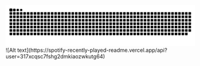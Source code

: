 <img src="https://raw.githubusercontent.com/MiantsaFanirina/MiantsaFanirina/output/snake.svg" alt="Snake animation" />
![Alt text](https://spotify-recently-played-readme.vercel.app/api?user=317xcqsc7fshg2dmkiaozwkutg64)

